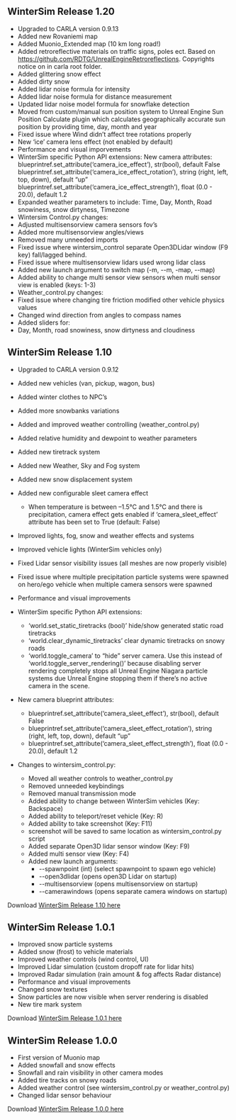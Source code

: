 
## WinterSim Release 1.20
 * Upgraded to CARLA version 0.9.13
 * Added new Rovaniemi map
 * Added Muonio_Extended map (10 km long road!) 
 * Added retroreflective materials on traffic signs, poles ect. 
   Based on https://github.com/RDTG/UnrealEngineRetroreflections. Copyrights notice on in carla root folder.
 * Added glittering snow effect
 * Added dirty snow
 * Added lidar noise formula for intensity
 * Added lidar noise formula for distance measurement
 * Updated lidar noise model formula for snowflake detection
 * Moved from custom/manual sun position system to Unreal Engine Sun Position Calculate plugin which calculates geographically accurate       sun position by providing time, day, month and year 
 * Fixed issue where Wind didn’t affect tree rotations properly 
 * New ‘ice’ camera lens effect (not enabled by default)
 * Performance and visual imporvements 
 * WinterSim specific Python API extensions: 
   New camera attributes: 
   blueprintref.set_attribute(‘camera_ice_effect’), str(bool), default False 
   blueprintref.set_attribute(‘camera_ice_effect_rotation’), string (right, left, top, down), default “up” 
   blueprintref.set_attribute(‘camera_ice_effect_strength’), float (0.0 - 20.0), default 1.2 
 * Expanded weather parameters to include: Time, Day, Month, Road snowiness, snow dirtyness, Timezone  
 * Wintersim Control.py changes: 
 * Adjusted multisensorview camera sensors fov’s 
 * Added more multisensorview angles/views 
 * Removed many unneeded imports 
 * Fixed issue where wintersim_control separate Open3DLidar window (F9 key) fall/lagged behind. 
 * Fixed issue where multisensorview lidars used wrong lidar class 
 * Added new launch argument to switch map (-m, --m, -map, --map) 
 * Added ability to change multi sensor view sensors when multi sensor view is enabled (keys: 1-3) 
 * Weather_control.py changes: 
 * Fixed issue where changing tire friction modified other vehicle physics values 
 * Changed wind direction from angles to compass names 
 * Added sliders for: 
 * Day, Month, road snowiness, snow dirtyness and cloudiness 

## WinterSim Release 1.10
 * Upgraded to CARLA version 0.9.12 
 * Added new vehicles (van, pickup, wagon, bus)
 * Added winter clothes to NPC’s 
 * Added more snowbanks variations 
 * Added and improved weather controlling (weather_control.py) 
 * Added relative humidity and dewpoint to weather parameters 
 * Added new tiretrack system 
 * Added new Weather, Sky and Fog system 
 * Added new snow displacement system 
 * Added new configurable sleet camera effect 
	- When temperature is between –1.5°C and 1.5°C and there is precipitation, camera effect gets enabled if ‘camera_sleet_effect’ attribute has been set to True (default: False) 
 * Improved lights, fog, snow and weather effects and systems 
 * Improved vehicle lights (WinterSim vehicles only) 
 * Fixed Lidar sensor visibility issues (all meshes are now properly visible) 
 * Fixed issue where multiple precipitation particle systems were spawned on hero/ego vehicle when multiple camera sensors were spawned 
 * Performance and visual improvements 
 * WinterSim specific Python API extensions: 
	- ‘world.set_static_tiretracks (bool)’ hide/show generated static road tiretracks 
	- ‘world.clear_dynamic_tiretracks’  clear dynamic tiretracks on snowy roads 
	- ‘world.toggle_camera’ to “hide” server camera. Use this instead of ‘world.toggle_server_rendering()’ because disabling server rendering completely stops all Unreal Engine Niagara particle systems due Unreal Engine stopping them if there’s no active camera in the scene. 
 * New camera blueprint attributes: 
	 - blueprintref.set_attribute(‘camera_sleet_effect’), str(bool), default False 
   - blueprintref.set_attribute(‘camera_sleet_effect_rotation’), string (right, left, top, down), default “up” 
   - blueprintref.set_attribute(‘camera_sleet_effect_strength’), float (0.0 - 20.0), default 1.2 

 * Changes to wintersim_control.py:
	- Moved all weather controls to weather_control.py 
	- Removed unneeded keybindings  
	- Removed manual transmission mode 
	- Added ability to change between WinterSim vehicles (Key: Backspace) 
	- Added ability to teleport/reset vehicle (Key: R) 
	- Added ability to take screenshot (Key: F11)  
	- screenshot will be saved to same location as wintersim_control.py script 
	- Added separate Open3D lidar sensor window (Key: F9) 
	- Added multi sensor view (Key: F4) 
	- Added new launch arguments:  
		 -  --spawnpoint (int) (select spawnpoint to spawn ego vehicle) 
		 -  --open3dlidar (opens open3D Lidar on startup) 
		 -  --multisensorview (opens multisensorview on startup) 
		 -  --camerawindows (opens separate camera windows on startup) 

Download [WinterSim Release 1.10 here](https://a3s.fi/swift/v1/AUTH_8811c563a60e4395828a2393f44e064b/Builds/wintersim_1.10.zip)

## WinterSim Release 1.0.1

 * Improved snow particle systems 
 * Added snow (frost) to vehicle materials 
 * Improved weather controls (wind control, UI) 
 * Improved Lidar simulation (custom dropoff rate for lidar hits) 
 * Improved Radar simulation (rain amount & fog affects Radar distance) 
 * Performance and visual improvements 
 * Changed snow textures 
 * Snow particles are now visible when server rendering is disabled 
 * New tire mark system

Download [WinterSim Release 1.0.1 here](https://a3s.fi/swift/v1/AUTH_8811c563a60e4395828a2393f44e064b/Builds/wintersim_1.0.1.zip)

## WinterSim Release 1.0.0

 * First version of Muonio map
 * Added snowfall and snow effects
 * Snowfall and rain visibility in other camera modes
 * Added tire tracks on snowy roads
 * Added weather control (see wintersim_control.py or weather_control.py)
 * Changed lidar sensor behaviour

Download [WinterSim Release 1.0.0 here](https://a3s.fi/swift/v1/AUTH_8811c563a60e4395828a2393f44e064b/Builds/wintersim_1.00.zip)
